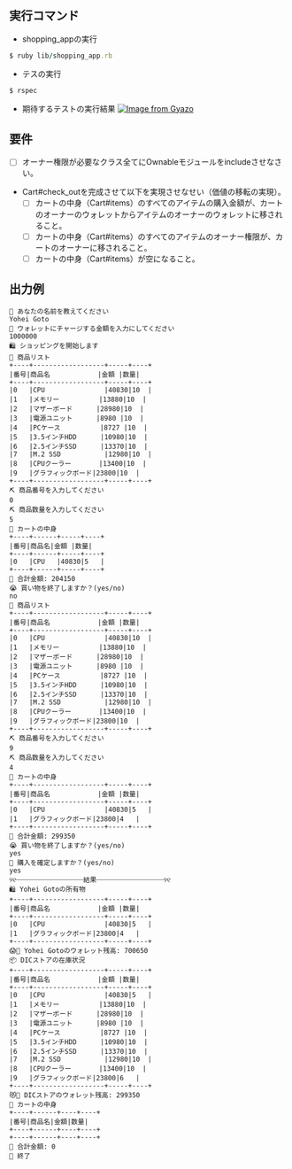 ## 実行コマンド
- shopping_appの実行
```ruby
$ ruby lib/shopping_app.rb
```
- テスの実行
```ruby
$ rspec
```
- 期待するテストの実行結果
[![Image from Gyazo](https://i.gyazo.com/43641660d40816f46b8f8f495db6856a.png)](https://gyazo.com/43641660d40816f46b8f8f495db6856a)

## 要件
- [ ] オーナー権限が必要なクラス全てにOwnableモジュールをincludeさせなさい。

- Cart#check_outを完成させて以下を実現させなせい（価値の移転の実現）。
  - [ ] カートの中身（Cart#items）のすべてのアイテムの購入金額が、カートのオーナーのウォレットからアイテムのオーナーのウォレットに移されること。
  - [ ] カートの中身（Cart#items）のすべてのアイテムのオーナー権限が、カートのオーナーに移されること。
  - [ ] カートの中身（Cart#items）が空になること。

## 出力例
```
🤖 あなたの名前を教えてください
Yohei Goto
🏧 ウォレットにチャージする金額を入力にしてください
1000000
🛍️ ショッピングを開始します
📜 商品リスト
+----+------------------+-----+----+
|番号|商品名            |金額 |数量|
+----+------------------+-----+----+
|0   |CPU               |40830|10  |
|1   |メモリー          |13880|10  |
|2   |マザーボード      |28980|10  |
|3   |電源ユニット      |8980 |10  |
|4   |PCケース          |8727 |10  |
|5   |3.5インチHDD      |10980|10  |
|6   |2.5インチSSD      |13370|10  |
|7   |M.2 SSD           |12980|10  |
|8   |CPUクーラー       |13400|10  |
|9   |グラフィックボード|23800|10  |
+----+------------------+-----+----+
⛏ 商品番号を入力してください
0
⛏ 商品数量を入力してください
5
🛒 カートの中身
+----+------+-----+----+
|番号|商品名|金額 |数量|
+----+------+-----+----+
|0   |CPU   |40830|5   |
+----+------+-----+----+
🤑 合計金額: 204150
😭 買い物を終了しますか？(yes/no)
no
📜 商品リスト
+----+------------------+-----+----+
|番号|商品名            |金額 |数量|
+----+------------------+-----+----+
|0   |CPU               |40830|10  |
|1   |メモリー          |13880|10  |
|2   |マザーボード      |28980|10  |
|3   |電源ユニット      |8980 |10  |
|4   |PCケース          |8727 |10  |
|5   |3.5インチHDD      |10980|10  |
|6   |2.5インチSSD      |13370|10  |
|7   |M.2 SSD           |12980|10  |
|8   |CPUクーラー       |13400|10  |
|9   |グラフィックボード|23800|10  |
+----+------------------+-----+----+
⛏ 商品番号を入力してください
9
⛏ 商品数量を入力してください
4
🛒 カートの中身
+----+------------------+-----+----+
|番号|商品名            |金額 |数量|
+----+------------------+-----+----+
|0   |CPU               |40830|5   |
|1   |グラフィックボード|23800|4   |
+----+------------------+-----+----+
🤑 合計金額: 299350
😭 買い物を終了しますか？(yes/no)
yes
💸 購入を確定しますか？(yes/no)
yes
୨୧┈┈┈┈┈┈┈┈┈┈┈┈┈┈┈┈┈結果┈┈┈┈┈┈┈┈┈┈┈┈┈┈┈┈┈୨୧
🛍️ ️Yohei Gotoの所有物
+----+------------------+-----+----+
|番号|商品名            |金額 |数量|
+----+------------------+-----+----+
|0   |CPU               |40830|5   |
|1   |グラフィックボード|23800|4   |
+----+------------------+-----+----+
😱👛 Yohei Gotoのウォレット残高: 700650
📦 DICストアの在庫状況
+----+------------------+-----+----+
|番号|商品名            |金額 |数量|
+----+------------------+-----+----+
|0   |CPU               |40830|5   |
|1   |メモリー          |13880|10  |
|2   |マザーボード      |28980|10  |
|3   |電源ユニット      |8980 |10  |
|4   |PCケース          |8727 |10  |
|5   |3.5インチHDD      |10980|10  |
|6   |2.5インチSSD      |13370|10  |
|7   |M.2 SSD           |12980|10  |
|8   |CPUクーラー       |13400|10  |
|9   |グラフィックボード|23800|6   |
+----+------------------+-----+----+
😻👛 DICストアのウォレット残高: 299350
🛒 カートの中身
+----+------+----+----+
|番号|商品名|金額|数量|
+----+------+----+----+
+----+------+----+----+
🌚 合計金額: 0
🎉 終了
```
